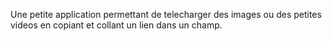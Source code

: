 Une petite application permettant de telecharger des images ou des petites videos en copiant et collant un lien dans un champ.
